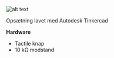 ![alt text](https://github.com/DDlabAU/2EZArduino/blob/master/Button/Button-ops%C3%A6tning.PNG "Opsætning")

Opsætning lavet med Autodesk Tinkercad

**Hardware**
- Tactile knap
- 10 kΩ modstand
